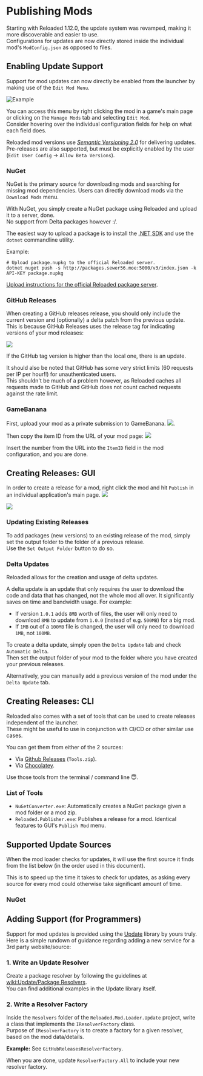 # Publishing Mods

Starting with Reloaded 1.12.0, the update system was revamped, making it more discoverable and easier to use.  
Configurations for updates are now directly stored inside the individual mod's `ModConfig.json` as opposed to files.  

## Enabling Update Support

Support for mod updates can now directly be enabled from the launcher by making use of the `Edit Mod Menu`.  

![Example](./Images/Publish-Edit-GUI-1.png)

You can access this menu by right clicking the mod in a game's main page or clicking on the `Manage Mods` tab and selecting `Edit Mod`.  
Consider hovering over the individual configuration fields for help on what each field does.  

Reloaded mod versions use *[Semantic Versioning 2.0](https://semver.org)* for delivering updates.  
Pre-releases are also supported, but must be explicitly enabled by the user (`Edit User Config` -> `Allow Beta Versions`).  

### NuGet 

NuGet is the primary source for downloading mods and searching for missing mod dependencies.
Users can directly download mods via the `Download Mods` menu.

With NuGet, you simply create a NuGet package using Reloaded and upload it to a server, done.  
No support from Delta packages however :/.  

The easiest way to upload a package is to install the [.NET SDK](https://dotnet.microsoft.com/download/dotnet/thank-you/sdk-5.0.101-windows-x64-installer) and use the `dotnet` commandline utility. 

Example:  
```
# Upload package.nupkg to the official Reloaded server.
dotnet nuget push -s http://packages.sewer56.moe:5000/v3/index.json -k API-KEY package.nupkg
```

[Upload instructions for the official Reloaded package server](http://packages.sewer56.moe:5000/upload).

### GitHub Releases

When creating a GitHub releases release, you should only include the current version and (optionally) a delta patch from the previous update.  
This is because GitHub Releases uses the release tag for indicating versions of your mod releases:  

![](./Images/GitHubTag.png)

If the GitHub tag version is higher than the local one, there is an update.  

It should also be noted that GitHub has some very strict limits (60 requests per IP per hour!!) for unauthenticated users.  
This shouldn't be much of a problem however, as Reloaded caches all requests made to GitHub and GitHub does not count cached requests against the rate limit.  

### GameBanana

First, upload your mod as a private submission to GameBanana. 
![](./Images/GameBananaPrivate.png).

Then copy the item ID from the URL of your mod page: 
![](./Images/GameBananaUrl.png)

Insert the number from the URL into the `ItemID` field in the mod configuration, and you are done.

## Creating Releases: GUI

In order to create a release for a mod, right click the mod and hit `Publish` in an individual application's main page.
![](./Images/Publish-GUI-1.png)  

![](./Images/Publish-GUI-2.png)  

### Updating Existing Releases

To add packages (new versions) to an existing release of the mod, simply set the output folder to the folder of a previous release.  
Use the `Set Output Folder` button to do so.

### Delta Updates

Reloaded allows for the creation and usage of delta updates.  

A delta update is an update that only requires the user to download the code and data that has changed, not the whole mod all over. It significantly saves on time and bandwidth usage. For example:  

- If version `1.0.1` adds `8MB` worth of files, the user will only need to download `8MB` to update from `1.0.0` (instead of e.g. `500MB`) for a big mod.  
- If `1MB` out of a `100MB` file is changed, the user will only need to download `1MB`, not `100MB`.  

To create a delta update, simply open the `Delta Update` tab and check `Automatic Delta`.  
Then set the output folder of your mod to the folder where you have created your previous releases. 

Alternatively, you can manually add a previous version of the mod under the `Delta Update` tab.

## Creating Releases: CLI

Reloaded also comes with a set of tools that can be used to create releases independent of the launcher.  
These might be useful to use in conjunction with CI/CD or other similar use cases.  

You can get them from either of the 2 sources:  

- Via [Github Releases](https://github.com/Reloaded-Project/Reloaded-II/releases) (`Tools.zip`).  
- Via [Chocolatey](https://chocolatey.org/packages/reloaded-ii-tools).  

Use those tools from the terminal / command line 😇.

### List of Tools

- `NuGetConverter.exe`: Automatically creates a NuGet package given a mod folder or a mod zip.  
- `Reloaded.Publisher.exe`: Publishes a release for a mod. Identical features to GUI's `Publish Mod` menu.  


## Supported Update Sources

When the mod loader checks for updates, it will use the first source it finds from the list below (in the order used in this document).

This is to speed up the time it takes to check for updates, as asking every source for every mod could otherwise take significant amount of time.

### NuGet

## Adding Support (for Programmers)

Support for mod updates is provided using the [Update](https://github.com/Sewer56/Update) library by yours truly.  
Here is a simple rundown of guidance regarding adding a new service for a 3rd party website/source:

### 1. Write an Update Resolver

Create a package resolver by following the guidelines at [wiki:Update/Package Resolvers](https://sewer56.dev/Update/extensibility/package-resolvers/).  
You can find additional examples in the Update library itself.  

### 2. Write a Resolver Factory 

Inside the `Resolvers` folder of the `Reloaded.Mod.Loader.Update` project, write a class that implements the `IResolverFactory` class.  
Purpose of `IResolverFactory` is to create a factory for a given resolver, based on the mod data/details.  

**Example:** See `GitHubReleasesResolverFactory`.

When you are done, update `ResolverFactory.All` to include your new resolver factory.
